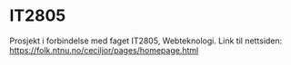 # IT2805
Prosjekt i forbindelse med faget IT2805, Webteknologi.
Link til nettsiden: https://folk.ntnu.no/ceciljor/pages/homepage.html
